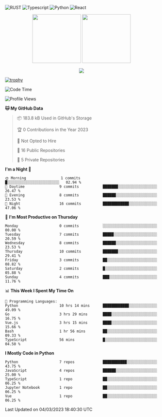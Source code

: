 ![RUST](https://img.shields.io/badge/-Rust-141414?style=flat&logo=rust)
![Typescript](https://img.shields.io/badge/-Typescript-141414?style=flat&logo=typescript)
![Python](https://img.shields.io/badge/-Python-141414?style=flat&logo=python)
![React](https://img.shields.io/badge/-React-141414?style=flat&logo=react)

<p align="center">
  <img height="160" src="https://github-readme-stats.vercel.app/api/top-langs/?username=k4zam1&theme=dracula&hide=html,css,dockerfile,shell,ejs,stylus,javascript&count_private=true&show_icons=true&hide_border=true&layout=compact"/>
  <img height="160" src="https://github-readme-stats.vercel.app/api?username=k4zam1&count_private=true&show_icons=true&theme=dracula&include_all_commits=true&hide_border=true"/>
</p>
<p align="center">
<img src="https://activity-graph.herokuapp.com/graph?username=k4zam1&theme=dracula"/>
</p>

[![trophy](https://github-profile-trophy.vercel.app/?username=k4zam1)](https://github.com/ryo-ma/github-profile-trophy)

<!--START_SECTION:waka-->
![Code Time](http://img.shields.io/badge/Code%20Time-490%20hrs%2050%20mins-blue)

![Profile Views](http://img.shields.io/badge/Profile%20Views-0-blue)

**🐱 My GitHub Data** 

> 📦 183.8 kB Used in GitHub's Storage 
 > 
> 🏆 0 Contributions in the Year 2023
 > 
> 🚫 Not Opted to Hire
 > 
> 📜 16 Public Repositories 
 > 
> 🔑 5 Private Repositories 
 > 
**I'm a Night 🦉** 

```text
🌞 Morning                1 commits           █░░░░░░░░░░░░░░░░░░░░░░░░   02.94 % 
🌆 Daytime                9 commits           ███████░░░░░░░░░░░░░░░░░░   26.47 % 
🌃 Evening                8 commits           ██████░░░░░░░░░░░░░░░░░░░   23.53 % 
🌙 Night                  16 commits          ████████████░░░░░░░░░░░░░   47.06 % 
```
📅 **I'm Most Productive on Thursday** 

```text
Monday                   0 commits           ░░░░░░░░░░░░░░░░░░░░░░░░░   00.00 % 
Tuesday                  7 commits           █████░░░░░░░░░░░░░░░░░░░░   20.59 % 
Wednesday                8 commits           ██████░░░░░░░░░░░░░░░░░░░   23.53 % 
Thursday                 10 commits          ███████░░░░░░░░░░░░░░░░░░   29.41 % 
Friday                   3 commits           ██░░░░░░░░░░░░░░░░░░░░░░░   08.82 % 
Saturday                 2 commits           █░░░░░░░░░░░░░░░░░░░░░░░░   05.88 % 
Sunday                   4 commits           ███░░░░░░░░░░░░░░░░░░░░░░   11.76 % 
```


📊 **This Week I Spent My Time On** 

```text
💬 Programming Languages: 
Python                   10 hrs 14 mins      ████████████░░░░░░░░░░░░░   49.09 % 
Go                       3 hrs 29 mins       ████░░░░░░░░░░░░░░░░░░░░░   16.75 % 
Vue.js                   3 hrs 15 mins       ████░░░░░░░░░░░░░░░░░░░░░   15.66 % 
Bash                     1 hr 56 mins        ██░░░░░░░░░░░░░░░░░░░░░░░   09.33 % 
TypeScript               56 mins             █░░░░░░░░░░░░░░░░░░░░░░░░   04.50 % 
```

**I Mostly Code in Python** 

```text
Python                   7 repos             ███████████░░░░░░░░░░░░░░   43.75 % 
JavaScript               4 repos             ██████░░░░░░░░░░░░░░░░░░░   25.00 % 
TypeScript               1 repo              ██░░░░░░░░░░░░░░░░░░░░░░░   06.25 % 
Jupyter Notebook         1 repo              ██░░░░░░░░░░░░░░░░░░░░░░░   06.25 % 
Vue                      1 repo              ██░░░░░░░░░░░░░░░░░░░░░░░   06.25 % 
```




 Last Updated on 04/03/2023 18:40:30 UTC
<!--END_SECTION:waka-->
